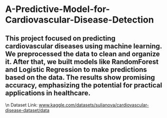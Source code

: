 # A-Predictive-Model-for-Cardiovascular-Disease-Detection
## This project focused on predicting cardiovascular diseases using machine learning. We preprocessed the data to clean and organize it. After that, we built models like RandomForest and Logistic Regression to make predictions based on the data. The results show promising accuracy, emphasizing the potential for practical applications in healthcare.
\n Dataset Link: www.kaggle.com/datasets/sulianova/cardiovascular-disease-dataset/data
